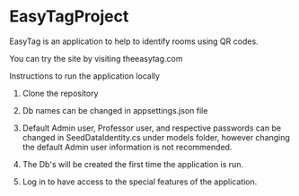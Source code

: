 # EasyTagProject
EasyTag is an application to help to identify rooms using QR codes.

You can try the site by visiting theeasytag.com

Instructions to run the application locally

1. Clone the repository

2. Db names can be changed in appsettings.json file

3. Default Admin user, Professor user, and respective passwords can be changed in SeedDataIdentity.cs under models folder, however changing the default Admin user information is not recommended.

4. The Db's will be created the first time the application is run.

5. Log in to have access to the special features of the application.
